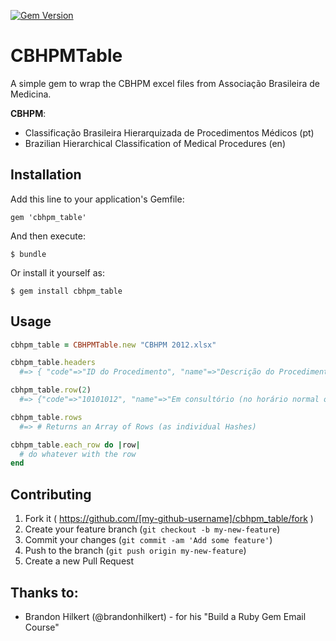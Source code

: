 [![Gem Version](https://badge.fury.io/rb/cbhpm_table.svg)](http://badge.fury.io/rb/cbhpm_table)

# CBHPMTable

A simple gem to wrap the CBHPM excel files from Associação Brasileira de Medicina.

**CBHPM**:

* Classificação Brasileira Hierarquizada de Procedimentos Médicos (pt)
* Brazilian Hierarchical Classification of Medical Procedures (en)

## Installation

Add this line to your application's Gemfile:

    gem 'cbhpm_table'

And then execute:

    $ bundle

Or install it yourself as:

    $ gem install cbhpm_table

## Usage

```ruby
cbhpm_table = CBHPMTable.new "CBHPM 2012.xlsx"

cbhpm_table.headers
  #=> { "code"=>"ID do Procedimento", "name"=>"Descrição do Procedimento", "cir_size"=>nil, "uco"=>"Custo Operac.", "aux_qty"=>"Nº de Aux.", "an_size"=>"Porte Anestés."}

cbhpm_table.row(2)
  #=> {"code"=>"10101012", "name"=>"Em consultório (no horário normal ou preestabelecido)", "cir_size"=>"2B", "uco"=>nil, "aux_qty"=>nil, "an_size"=>nil})}

cbhpm_table.rows
  #=> # Returns an Array of Rows (as individual Hashes)

cbhpm_table.each_row do |row|
  # do whatever with the row
end
```

## Contributing

1. Fork it ( https://github.com/[my-github-username]/cbhpm_table/fork )
2. Create your feature branch (`git checkout -b my-new-feature`)
3. Commit your changes (`git commit -am 'Add some feature'`)
4. Push to the branch (`git push origin my-new-feature`)
5. Create a new Pull Request

## Thanks to:

* Brandon Hilkert (@brandonhilkert) - for his "Build a Ruby Gem Email Course"
